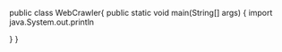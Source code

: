 
 public class WebCrawler{
   public static void main(String[] args) {
    import java.System.out.println
   
   }
  }
